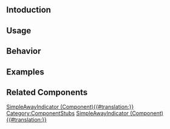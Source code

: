 <languages></languages> <translate>

## Intoduction

## Usage

## Behavior

## Examples

## Related Components

</translate>

[SimpleAwayIndicator
(Component){{#translation:}}](Category:Components{{#translation:}} "wikilink")
[Category:ComponentStubs](Category:ComponentStubs "wikilink")
[SimpleAwayIndicator
(Component){{#translation:}}](Category:Components:Users{{#translation:}} "wikilink")